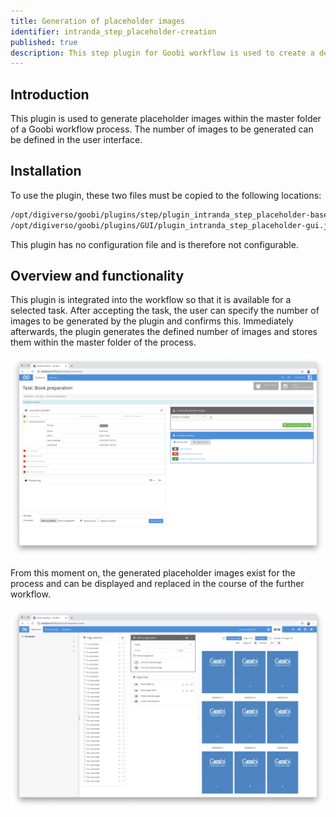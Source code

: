 ```yaml
---
title: Generation of placeholder images
identifier: intranda_step_placeholder-creation
published: true
description: This step plugin for Goobi workflow is used to create a defined number of placeholder images within the master folder.
---
```

## Introduction
This plugin is used to generate placeholder images within the master folder of a Goobi workflow process. The number of images to be generated can be defined in the user interface.


## Installation
To use the plugin, these two files must be copied to the following locations:

```bash
/opt/digiverso/goobi/plugins/step/plugin_intranda_step_placeholder-base.jar
/opt/digiverso/goobi/plugins/GUI/plugin_intranda_step_placeholder-gui.jar
```

This plugin has no configuration file and is therefore not configurable.


## Overview and functionality 
This plugin is integrated into the workflow so that it is available for a selected task. After accepting the task, the user can specify the number of images to be generated by the plugin and confirms this. Immediately afterwards, the plugin generates the defined number of images and stores them within the master folder of the process.

![Integration of the plugin into a task](screen1_en.png)

From this moment on, the generated placeholder images exist for the process and can be displayed and replaced in the course of the further workflow.

![Display of the placeholder images e.g. within the METS editor](screen2_en.png)
